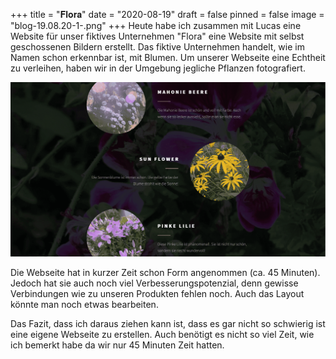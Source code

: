 +++
title = "𝐅𝐥𝐨𝐫𝐚"
date = "2020-08-19"
draft = false
pinned = false
image = "blog-19.08.20-1-.png"
+++
Heute habe ich zusammen mit Lucas eine Website für unser fiktives Unternehmen "Flora" eine Website mit selbst geschossenen Bildern erstellt. Das fiktive Unternehmen handelt, wie im Namen schon erkennbar ist, mit Blumen. Um unserer Webseite eine Echtheit zu verleihen, haben wir in der Umgebung jegliche Pflanzen fotografiert.

![](blog-19.08.20-1-.png "Webseite Flora")

Die Webseite hat in kurzer Zeit schon Form angenommen (ca. 45 Minuten). Jedoch hat sie auch noch viel Verbesserungspotenzial, denn gewisse Verbindungen wie zu unseren Produkten fehlen noch. Auch das Layout könnte man noch etwas bearbeiten.

Das Fazit, dass ich daraus ziehen kann ist, dass es gar nicht so schwierig ist eine eigene Webseite zu erstellen. Auch benötigt es nicht so viel Zeit, wie ich bemerkt habe da wir nur 45 Minuten Zeit hatten.